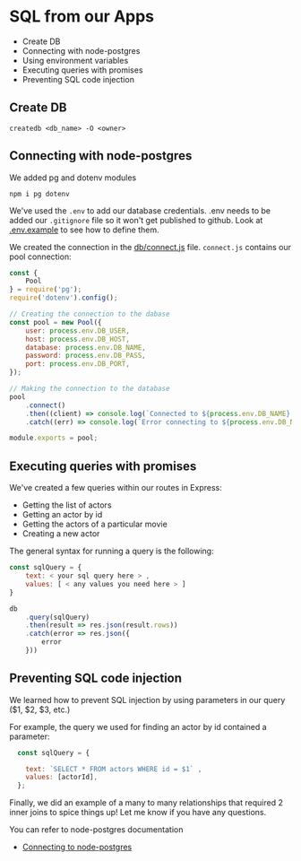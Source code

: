 # SQL from our Apps

* Create DB
* Connecting with node-postgres
* Using environment variables
* Executing queries with promises
* Preventing SQL code injection

## Create DB

 `createdb <db_name> -O <owner>`

## Connecting with node-postgres

We added pg and dotenv modules

 `npm i pg dotenv`

We've used the `.env` to add our database credentials. .env needs to be added our `.gitignore` file so it won't get published to github. Look at [.env.example](.env.example) to see how to define them. 

We created the connection in the [db/connect.js](./db/connect.js) file. `connect.js` contains our pool connection:

``` js
const {
    Pool
} = require('pg');
require('dotenv').config();

// Creating the connection to the dabase
const pool = new Pool({
    user: process.env.DB_USER,
    host: process.env.DB_HOST,
    database: process.env.DB_NAME,
    password: process.env.DB_PASS,
    port: process.env.DB_PORT,
});

// Making the connection to the database
pool
    .connect()
    .then((client) => console.log(`Connected to ${process.env.DB_NAME} db on ${ process.env.DB_HOST}`))
    .catch((err) => console.log(`Error connecting to ${process.env.DB_NAME} db`));

module.exports = pool;
```

## Executing queries with promises

We've created a few queries within our routes in Express:

* Getting the list of actors
* Getting an actor by id
* Getting the actors of a particular movie
* Creating a new actor 

The general syntax for running a query is the following:

``` js
const sqlQuery = {
    text: < your sql query here > ,
    values: [ < any values you need here > ]
}

db
    .query(sqlQuery)
    .then(result => res.json(result.rows))
    .catch(error => res.json({
        error
    }))
```

## Preventing SQL code injection

We learned how to prevent SQL injection by using parameters in our query ($1, $2, $3, etc.)

For example, the query we used for finding an actor by id contained a parameter:

```js
  const sqlQuery = {

    text: `SELECT * FROM actors WHERE id = $1` ,
    values: [actorId],
  }; 
```

Finally, we did an example of a many to many relationships that required 2 inner joins to spice things up! Let me know if you have any questions.


You can refer to node-postgres documentation

* [Connecting to node-postgres](https://node-postgres.com/features/connecting)

